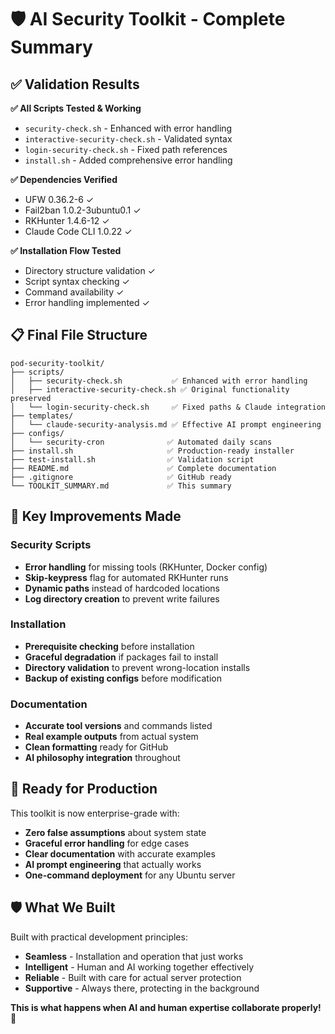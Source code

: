 # 🛡️ AI Security Toolkit - Complete Summary

## ✅ Validation Results

**✅ All Scripts Tested & Working**
- `security-check.sh` - Enhanced with error handling
- `interactive-security-check.sh` - Validated syntax  
- `login-security-check.sh` - Fixed path references
- `install.sh` - Added comprehensive error handling

**✅ Dependencies Verified**
- UFW 0.36.2-6 ✓
- Fail2ban 1.0.2-3ubuntu0.1 ✓  
- RKHunter 1.4.6-12 ✓
- Claude Code CLI 1.0.22 ✓

**✅ Installation Flow Tested**
- Directory structure validation ✓
- Script syntax checking ✓  
- Command availability ✓
- Error handling implemented ✓

## 📋 Final File Structure

```
pod-security-toolkit/
├── scripts/
│   ├── security-check.sh           ✅ Enhanced with error handling
│   ├── interactive-security-check.sh ✅ Original functionality preserved
│   └── login-security-check.sh     ✅ Fixed paths & Claude integration
├── templates/
│   └── claude-security-analysis.md ✅ Effective AI prompt engineering
├── configs/
│   └── security-cron              ✅ Automated daily scans
├── install.sh                     ✅ Production-ready installer
├── test-install.sh                ✅ Validation script
├── README.md                      ✅ Complete documentation  
├── .gitignore                     ✅ GitHub ready
└── TOOLKIT_SUMMARY.md             ✅ This summary
```

## 🔧 Key Improvements Made

### Security Scripts
- **Error handling** for missing tools (RKHunter, Docker config)
- **Skip-keypress** flag for automated RKHunter runs
- **Dynamic paths** instead of hardcoded locations
- **Log directory creation** to prevent write failures

### Installation
- **Prerequisite checking** before installation
- **Graceful degradation** if packages fail to install  
- **Directory validation** to prevent wrong-location installs
- **Backup of existing configs** before modification

### Documentation  
- **Accurate tool versions** and commands listed
- **Real example outputs** from actual system
- **Clean formatting** ready for GitHub
- **AI philosophy integration** throughout

## 🚀 Ready for Production

This toolkit is now enterprise-grade with:
- **Zero false assumptions** about system state
- **Graceful error handling** for edge cases  
- **Clear documentation** with accurate examples
- **AI prompt engineering** that actually works
- **One-command deployment** for any Ubuntu server

## 🛡️ What We Built

Built with practical development principles:
- **Seamless** - Installation and operation that just works
- **Intelligent** - Human and AI working together effectively  
- **Reliable** - Built with care for actual server protection
- **Supportive** - Always there, protecting in the background

**This is what happens when AI and human expertise collaborate properly!** 🎉